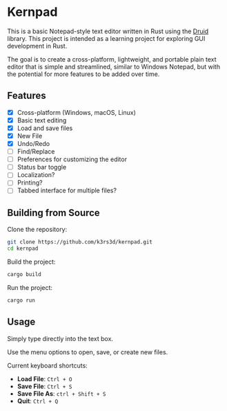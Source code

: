 # Kernpad

This is a basic Notepad-style text editor written in Rust using the [Druid](https://github.com/linebender/druid) library. This project is intended as a learning project for exploring GUI development in Rust. 

The goal is to create a cross-platform, lightweight, and portable plain text editor that is simple and streamlined, similar to Windows Notepad, but with the potential for more features to be added over time.

## Features

- [x] Cross-platform (Windows, macOS, Linux)
- [x] Basic text editing
- [x] Load and save files
- [x] New File
- [x] Undo/Redo
- [ ] Find/Replace
- [ ] Preferences for customizing the editor
- [ ] Status bar toggle 
- [ ] Localization?
- [ ] Printing? 
- [ ] Tabbed interface for multiple files? 

## Building from Source

Clone the repository:

```bash
git clone https://github.com/k3rs3d/kernpad.git
cd kernpad
```

Build the project:

```bash
cargo build
```

Run the project:

```bash
cargo run
```

## Usage

Simply type directly into the text box. 

Use the menu options to open, save, or create new files. 

Current keyboard shortcuts:

- **Load File**: `Ctrl + O`
- **Save File**: `Ctrl + S`
- **Save File As**: `ctrl + Shift + S`
- **Quit**: `Ctrl + Q`